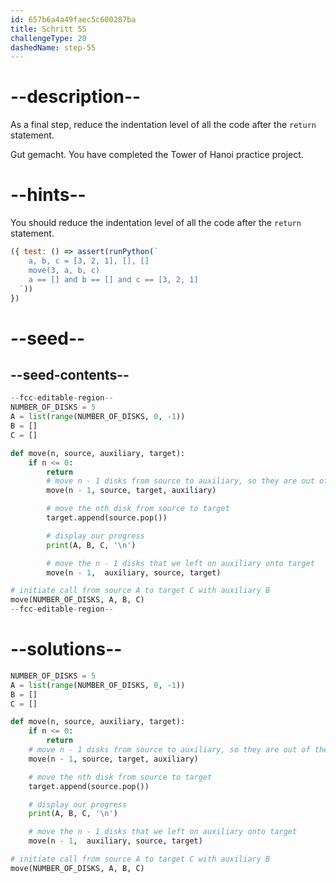 ```yaml
---
id: 657b6a4a49faec5c600287ba
title: Schritt 55
challengeType: 20
dashedName: step-55
---
```


# --description--

As a final step, reduce the indentation level of all the code after the `return` statement.

Gut gemacht. You have completed the Tower of Hanoi practice project.

# --hints--

You should reduce the indentation level of all the code after the `return` statement.

```js
({ test: () => assert(runPython(`
    a, b, c = [3, 2, 1], [], []
    move(3, a, b, c)
    a == [] and b == [] and c == [3, 2, 1]
  `))
})
```

# --seed--

## --seed-contents--

```py
--fcc-editable-region--
NUMBER_OF_DISKS = 5
A = list(range(NUMBER_OF_DISKS, 0, -1))
B = []
C = []

def move(n, source, auxiliary, target):
    if n <= 0:
        return
        # move n - 1 disks from source to auxiliary, so they are out of the way
        move(n - 1, source, target, auxiliary)

        # move the nth disk from source to target
        target.append(source.pop())

        # display our progress
        print(A, B, C, '\n')

        # move the n - 1 disks that we left on auxiliary onto target
        move(n - 1,  auxiliary, source, target)

# initiate call from source A to target C with auxiliary B
move(NUMBER_OF_DISKS, A, B, C)
--fcc-editable-region--
```

# --solutions--

```py
NUMBER_OF_DISKS = 5
A = list(range(NUMBER_OF_DISKS, 0, -1))
B = []
C = []

def move(n, source, auxiliary, target):
    if n <= 0:
        return
    # move n - 1 disks from source to auxiliary, so they are out of the way
    move(n - 1, source, target, auxiliary)

    # move the nth disk from source to target
    target.append(source.pop())

    # display our progress
    print(A, B, C, '\n')

    # move the n - 1 disks that we left on auxiliary onto target
    move(n - 1,  auxiliary, source, target)

# initiate call from source A to target C with auxiliary B
move(NUMBER_OF_DISKS, A, B, C)
```
